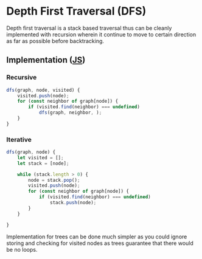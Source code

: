 # Depth First Traversal (DFS)

Depth first traversal is a stack based traversal thus can be cleanly implemented with recursion wherein it continue to move to certain direction as far as possible before backtracking.

## Implementation ([JS](javascript.md))

### Recursive

```js
dfs(graph, node, visited) {
    visited.push(node);
    for (const neighbor of graph[node]) {
        if (visited.find(neighbor) === undefined)
            dfs(graph, neighbor, );
    }
}
```

### Iterative

```js
dfs(graph, node) {
    let visited = [];
    let stack = [node];

    while (stack.length > 0) {
        node = stack.pop();
        visited.push(node);
        for (const neighbor of graph[node]) {
            if (visited.find(neighbor) === undefined)
                stack.push(node);
        }
    }

}
```

Implementation for trees can be done much simpler as you could ignore storing and checking for visited nodes as trees guarantee that there would be no loops.
